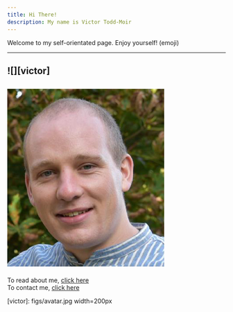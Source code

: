 ```yaml
---
title: Hi There!
description: My name is Victor Todd-Moir
---
```


<a id="tophome"></a>
Welcome to my self-orientated page. Enjoy yourself! (emoji)

---

![][victor]
---

![Me](figs/avatar.jpg)
---

To read about me, [click here](pages/about.md)  
To contact me, [click here](pages/contact.md)


[victor]: figs/avatar.jpg width=200px
